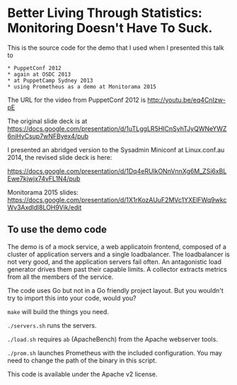 Better Living Through Statistics: Monitoring Doesn't Have To Suck.
==================================================================


This is the source code for the demo that I used when I presented this talk to

    * PuppetConf 2012
    * again at OSDC 2013
    * at PuppetCamp Sydney 2013
    * using Prometheus as a demo at Monitorama 2015

The URL for the video from PuppetConf 2012 is http://youtu.be/eq4CnIzw-pE 

The original slide deck is at https://docs.google.com/presentation/d/1uTLggLR5HICnSyhTJyQWNeYWZ6niHyCsup7wNFByex4/pub

I presented an abridged version to the Sysadmin Miniconf at Linux.conf.au 2014, the revised slide deck is here:

https://docs.google.com/presentation/d/1Dq4eRUlkONnVnnXg6M_ZSi6xBLEwe7kjwjx74vFL1N4/pub

Monitorama 2015 slides: https://docs.google.com/presentation/d/1X1rKozAUuF2MVc1YXElFWq9wkcWv3Axdldl8LOH9Vik/edit

To use the demo code
--------------------

The demo is of a mock service, a web applicatoin frontend, composed of a cluster of application servers and a single loadbalancer.  The loadbalancer is not very good, and the application servers fail often.  An antagonistic load generator drives them past their capable limits.  A collector extracts metrics from all the members of the service.

The code uses Go but not in a Go friendly project layout.  But you wouldn't try to import this into your code, would you?

`make` will build the things you need.

`./servers.sh` runs the servers.

`./load.sh` requires `ab` (ApacheBench) from the Apache webserver tools.

`./prom.sh` launches Prometheus with the included configuration.  You may need to change the path of the binary in this script.

This code is available under the Apache v2 license.
